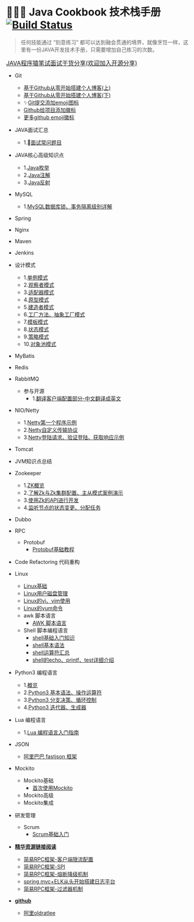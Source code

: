 # :tada::tada::tada: Java Cookbook 技术栈手册 [![Build Status](https://travis-ci.com/Byron4j/CookBook.svg?branch=master)](https://travis-ci.com/Byron4j/CookBook)

>任何技能通过 “刻意练习” 都可以达到融会贯通的境界，就像烹饪一样，这里有一份JAVA开发技术手册，只需要增加自己练习的次数。

<font color=blue size=3>[JAVA程序猿笔试面试干货分享(欢迎加入开源分享)](https://github.com/Byron4j/1024interview/tree/develop)</font>

- Git
    - [基于Github从零开始搭建个人博客(上)](Git/0-基于Github从零开始搭建个人博客.md)
    - [基于Github从零开始搭建个人博客(下)](Git/0-基于Github从零开始搭建个人博客(下).md)
    - :sparkles:[Git提交添加emoji图标](Git/gitCookbook/1-Git提交添加emoji图标.md)
    - [Github给项目添加徽标](Git/2-github-travis-ci.md)
    - [更多github emoji徽标](Git/gitemojiall.md)
    
- JAVA面试汇总
    - 1.:tada:[面试常问题目](面试汇总/1-面试常问题目.md)
- JAVA核心高级知识点
    - 1.[Java枚举](Java核心/1-Java枚举.md)
    - 2.[Java注解](Java核心/2-Java注解.md)
    - 3.[Java反射](Java核心/3-Java反射.md)
- MySQL
    - 1.[MySQL数据库锁、事务隔离级别详解](MySQL/1-MySQL数据库读写锁示例详解、事务隔离级别示例详解.md)
- Spring
- Nginx
- Maven

- Jenkins
- 设计模式
    - 1.[单例模式](设计模式/1-单例模式/1-单例模式.md)
    - 2.[观察者模式](设计模式/2-观察者模式/2-观察者模式.md)
    - 3.[适配器模式](设计模式/3-适配器模式/3-适配器模式.md)
    - 4.[原型模式](设计模式/4-原型模式/4-原型模式.md)
    - 5.[建造者模式](设计模式/5-建造者模式/5-建造者模式.md)
    - 6.[工厂方法、抽象工厂模式](设计模式/6-工厂方法模式/6-工厂方法模式.md)
    - 7.[模板模式](设计模式/7-模板方法/7-模板模式.md)
    - 8.[状态模式](设计模式/8-状态模式/8-状态模式.md)
    - 9.[策略模式](设计模式/9-策略模式/9-策略模式.md)
    - 10.[对象池模式](设计模式/10-对象池设计模式/10-对象池设计模式.md)
- MyBatis
- Redis
- RabbitMQ
    - 参与开源
        - 1.[翻译客户端配置部分-中文翻译成英文](RocketMQ/参与阿里巴巴RocketMQ项目/1-客户端配置_en.md)
- NIO/Netty
    - 1.[Netty第一个程序示例](https://github.com/Byron4j/CookBook/tree/master/src/main/java/org/byron4j/cookbook/netty)
    - 2.[Netty自定义传输协议](org.byron4j.cookbook.netty.PacketCodeCTest)
    - 3.[Netty登陆请求、验证登陆、获取响应示例](org.byron4j.cookbook.netty.login.Server)
- Tomcat
- JVM知识点总结
- Zookeeper
    - 1.[ZK概览](Zokeeper/Zookeeper分布式过程协同技术详解Note/第1章-Zk概览.md)
    - 2.[了解Zk与Zk集群配置、主从模式案例演示](Zokeeper/Zookeeper分布式过程协同技术详解Note/第2章-了解Zk与Zk集群配置、主从模式案例演示.md)
    - 3.[使用Zk的API进行开发](Zokeeper/Zookeeper分布式过程协同技术详解Note/第3章-使用Zk的API进行开发.md)
    - 4.[监听节点的状态变更、分配任务](Zokeeper/Zookeeper分布式过程协同技术详解Note/第4章-处理状态变化-主节点、从节点.md)
- Dubbo
- RPC
    - Protobuf
        - [Protobuf基础教程](Protobuf/ProtobufTutorial/Protobuf基础教程.md)
- Code Refactoring 代码重构
- Linux
    - [Linux基础](Linux/1-Linux基础.md)
    - [Linux用户磁盘管理](Linux/2-Linux用户磁盘管理.md)
    - [Linux的vi、vim使用](Linux/3-Linux的vi、vim使用.md)
    - [Linux的yum命令](Linux/4-Linux的yum命令.md)
    - awk 脚本语言
        - [AWK 脚本语言](Linux/awk/1-awk入门.md)
    - Shell 脚本编程语言
        - [shell基础入门知识](Linux/shell/1-shell基础教程.md)
        - [shell基本语法](Linux/shell/2-shell基本语法.md)
        - [shell运算符汇总](Linux/shell/3-shell运算符汇总.md)
        - [shell的echo、printf、test详细介绍](Linux/shell/4-shell的echo、printf、test详细介绍.md)

- Python3 编程语言
    - 1.[概览](Python3/1-Python3概览.md)
    - 2.[Python3 基本语法、操作运算符](Python3/2-Python3基本语法.md)
    - 3.[Python3 分支决策、循环控制](Python3/2-Python3基本语法.md)
    - 4.[Python3 迭代器、生成器](Python3/2-Python3基本语法.md)
    
    
- Lua 编程语言
    - 1.[Lua 编程语言入门指南](Lua/1-Lua语言入门指南.md)
    
- JSON
    - [阿里巴巴 fastjson 框架](https://github.com/alibaba/fastjson)
    
- Mockito
    - Mockito基础
        - [首次使用Mockito](Mockito/Mockito基础/1-开始@Mock-@Spy-@Captor-@InjectMocks.md)
    - Mockito高级
    - Mockito集成
    
    
    
- 研发管理
    - Scrum
        - [Scrum基础入门](Scrum/1-Scrum基础入门.md)    
        
        
- **[精华资源链接阅读]()**
    - [简易RPC框架-客户端限流配置](http://www.cnblogs.com/ASPNET2008/p/7712974.html)
    - [简易RPC框架-SPI](https://www.cnblogs.com/ASPNET2008/p/9062341.html)        
    - [简易RPC框架-熔断降级机制](https://www.cnblogs.com/ASPNET2008/p/7954782.html)
    - [spring mvc+ELK从头开始搭建日志平台](https://www.cnblogs.com/ASPNET2008/p/5594479.html)
    - [简易RPC框架-过滤器机制](http://www.cnblogs.com/ASPNET2008/p/7636276.html)
    
    
- **[github]()**
    - [阿里oldratlee](https://github.com/oldratlee)
    